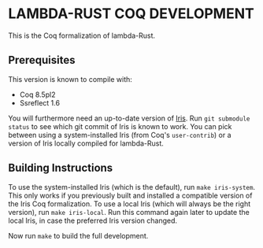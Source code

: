 # LAMBDA-RUST COQ DEVELOPMENT

This is the Coq formalization of lambda-Rust.

## Prerequisites

This version is known to compile with:

 - Coq 8.5pl2
 - Ssreflect 1.6

You will furthermore need an up-to-date version of
[Iris](https://gitlab.mpi-sws.org/FP/iris-coq/).  Run `git submodule status` to
see which git commit of Iris is known to work.  You can pick between using a
system-installed Iris (from Coq's `user-contrib`) or a version of Iris locally
compiled for lambda-Rust.

## Building Instructions

To use the system-installed Iris (which is the default), run `make iris-system`.
This only works if you previously built and installed a compatible version of the
Iris Coq formalization.  To use a local Iris (which will always be the right
version), run `make iris-local`.  Run this command again later to update the
local Iris, in case the preferred Iris version changed.

Now run `make` to build the full development.
